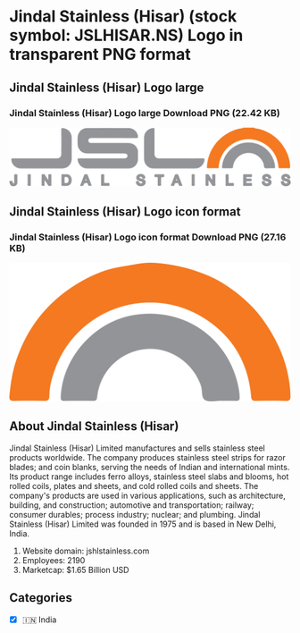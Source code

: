 # Jindal Stainless (Hisar)  (stock symbol: JSLHISAR.NS) Logo in transparent PNG format

## Jindal Stainless (Hisar)  Logo large

### Jindal Stainless (Hisar)  Logo large Download PNG (22.42 KB)

![Jindal Stainless (Hisar)  Logo large Download PNG (22.42 KB)](/img/orig/JSLHISAR.NS_BIG-cf7adb7a.png)

## Jindal Stainless (Hisar)  Logo icon format

### Jindal Stainless (Hisar)  Logo icon format Download PNG (27.16 KB)

![Jindal Stainless (Hisar)  Logo icon format Download PNG (27.16 KB)](/img/orig/JSLHISAR.NS-cee64f5f.png)

## About Jindal Stainless (Hisar) 

Jindal Stainless (Hisar) Limited manufactures and sells stainless steel products worldwide. The company produces stainless steel strips for razor blades; and coin blanks, serving the needs of Indian and international mints. Its product range includes ferro alloys, stainless steel slabs and blooms, hot rolled coils, plates and sheets, and cold rolled coils and sheets. The company's products are used in various applications, such as architecture, building, and construction; automotive and transportation; railway; consumer durables; process industry; nuclear; and plumbing. Jindal Stainless (Hisar) Limited was founded in 1975 and is based in New Delhi, India.

1. Website domain: jshlstainless.com
2. Employees: 2190
3. Marketcap: $1.65 Billion USD


## Categories
- [x] 🇮🇳 India
